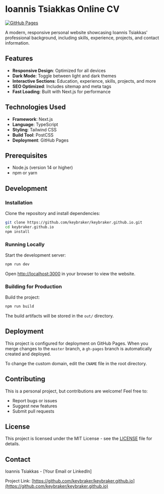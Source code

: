 # Ioannis Tsiakkas Online CV

[![GitHub Pages](https://img.shields.io/badge/Deployed%20on-GitHub%20Pages-blue)](https://keybraker.github.io)

A modern, responsive personal website showcasing Ioannis Tsiakkas' professional background, including skills, experience, projects, and contact information.

## Features

- **Responsive Design**: Optimized for all devices
- **Dark Mode**: Toggle between light and dark themes
- **Interactive Sections**: Education, experience, skills, projects, and more
- **SEO Optimized**: Includes sitemap and meta tags
- **Fast Loading**: Built with Next.js for performance

## Technologies Used

- **Framework**: Next.js
- **Language**: TypeScript
- **Styling**: Tailwind CSS
- **Build Tool**: PostCSS
- **Deployment**: GitHub Pages

## Prerequisites

- Node.js (version 14 or higher)
- npm or yarn

## Development

### Installation

Clone the repository and install dependencies:

```bash
git clone https://github.com/keybraker/keybraker.github.io.git
cd keybraker.github.io
npm install
```

### Running Locally

Start the development server:

```bash
npm run dev
```

Open [http://localhost:3000](http://localhost:3000) in your browser to view the website.

### Building for Production

Build the project:

```bash
npm run build
```

The build artifacts will be stored in the `out/` directory.

## Deployment

This project is configured for deployment on GitHub Pages. When you merge changes to the `master` branch, a `gh-pages` branch is automatically created and deployed.

To change the custom domain, edit the `CNAME` file in the root directory.

## Contributing

This is a personal project, but contributions are welcome! Feel free to:

- Report bugs or issues
- Suggest new features
- Submit pull requests

## License

This project is licensed under the MIT License - see the [LICENSE](LICENSE) file for details.

## Contact

Ioannis Tsiakkas - [Your Email or LinkedIn]

Project Link: [https://github.com/keybraker/keybraker.github.io](https://github.com/keybraker/keybraker.github.io)
